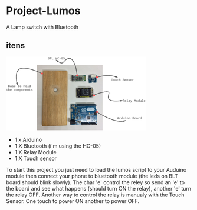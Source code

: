 # Project-Lumos
A Lamp switch with Bluetooth

itens
-----

<img alt="Imagem do Circuito" width=75% src="https://github.com/bitbuggy/Project-Lumos/blob/master/images/Modules.png">

- 1 x Arduino 
- 1 X Bluetooth (i'm using the HC-05)
- 1 X Relay Module
- 1 X Touch sensor

To start this project you just need to load the lumos script to your Auduino module
then connect your phone to bluetooth module (the leds on BLT board should blink slowly). The char 'e' control the reley so send an 'e' to the board and see what happens (should turn ON the relay), another 'e' turn the relay OFF. Another way to control the relay is manualy with the Touch Sensor. One touch to power ON another to power OFF. 
